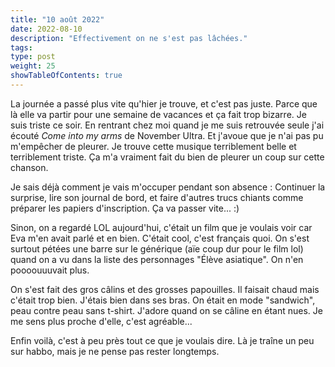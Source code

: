 ```yaml
---
title: "10 août 2022"
date: 2022-08-10
description: "Effectivement on ne s'est pas lâchées."
tags:
type: post
weight: 25
showTableOfContents: true
---
```


La journée a passé plus vite qu'hier je trouve, et c'est pas juste. Parce que là elle va partir pour une semaine de vacances et ça fait trop bizarre. Je suis triste ce soir. En rentrant chez moi quand je me suis retrouvée seule j'ai écouté *Come into my arms* de November Ultra. Et j'avoue que je n'ai pas pu m'empêcher de pleurer. Je trouve cette musique terriblement belle et terriblement triste. Ça m'a vraiment fait du bien de pleurer un coup sur cette chanson.

Je sais déjà comment je vais m'occuper pendant son absence : Continuer la surprise, lire son journal de bord, et faire d'autres trucs chiants comme préparer les papiers d'inscription. Ça va passer vite... :)

Sinon, on a regardé LOL aujourd'hui, c'était un film que je voulais voir car Eva m'en avait parlé et en bien. C'était cool, c'est français quoi. On s'est surtout pétées une barre sur le générique (aïe coup dur pour le film lol) quand on a vu dans la liste des personnages "Élève asiatique". On n'en poooouuuvait plus.

On s'est fait des gros câlins et des grosses papouilles. Il faisait chaud mais c'était trop bien. J'étais bien dans ses bras. On était en mode "sandwich", peau contre peau sans t-shirt. J'adore quand on se câline en étant nues. Je me sens plus proche d'elle, c'est agréable...

Enfin voilà, c'est à peu près tout ce que je voulais dire. Là je traîne un peu sur habbo, mais je ne pense pas rester longtemps.

